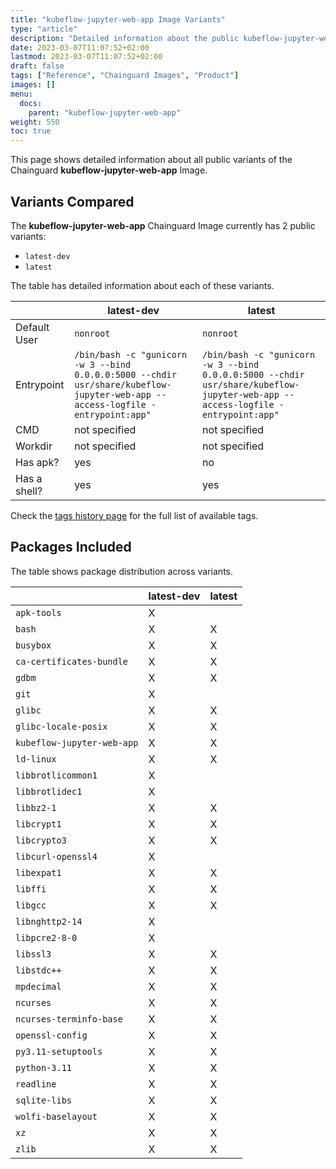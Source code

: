 ```yaml
---
title: "kubeflow-jupyter-web-app Image Variants"
type: "article"
description: "Detailed information about the public kubeflow-jupyter-web-app Chainguard Image variants"
date: 2023-03-07T11:07:52+02:00
lastmod: 2023-03-07T11:07:52+02:00
draft: false
tags: ["Reference", "Chainguard Images", "Product"]
images: []
menu:
  docs:
    parent: "kubeflow-jupyter-web-app"
weight: 550
toc: true
---
```


This page shows detailed information about all public variants of the Chainguard **kubeflow-jupyter-web-app** Image.

## Variants Compared
The **kubeflow-jupyter-web-app** Chainguard Image currently has 2 public variants: 

- `latest-dev`
- `latest`

The table has detailed information about each of these variants.

|              | latest-dev                                                                                                                      | latest                                                                                                                          |
|--------------|---------------------------------------------------------------------------------------------------------------------------------|---------------------------------------------------------------------------------------------------------------------------------|
| Default User | `nonroot`                                                                                                                       | `nonroot`                                                                                                                       |
| Entrypoint   | `/bin/bash -c "gunicorn -w 3 --bind 0.0.0.0:5000 --chdir usr/share/kubeflow-jupyter-web-app --access-logfile - entrypoint:app"` | `/bin/bash -c "gunicorn -w 3 --bind 0.0.0.0:5000 --chdir usr/share/kubeflow-jupyter-web-app --access-logfile - entrypoint:app"` |
| CMD          | not specified                                                                                                                   | not specified                                                                                                                   |
| Workdir      | not specified                                                                                                                   | not specified                                                                                                                   |
| Has apk?     | yes                                                                                                                             | no                                                                                                                              |
| Has a shell? | yes                                                                                                                             | yes                                                                                                                             |

Check the [tags history page](/chainguard/chainguard-images/reference/kubeflow-jupyter-web-app/tags_history/) for the full list of available tags.

## Packages Included
The table shows package distribution across variants.

|                            | latest-dev | latest |
|----------------------------|------------|--------|
| `apk-tools`                | X          |        |
| `bash`                     | X          | X      |
| `busybox`                  | X          | X      |
| `ca-certificates-bundle`   | X          | X      |
| `gdbm`                     | X          | X      |
| `git`                      | X          |        |
| `glibc`                    | X          | X      |
| `glibc-locale-posix`       | X          | X      |
| `kubeflow-jupyter-web-app` | X          | X      |
| `ld-linux`                 | X          | X      |
| `libbrotlicommon1`         | X          |        |
| `libbrotlidec1`            | X          |        |
| `libbz2-1`                 | X          | X      |
| `libcrypt1`                | X          | X      |
| `libcrypto3`               | X          | X      |
| `libcurl-openssl4`         | X          |        |
| `libexpat1`                | X          | X      |
| `libffi`                   | X          | X      |
| `libgcc`                   | X          | X      |
| `libnghttp2-14`            | X          |        |
| `libpcre2-8-0`             | X          |        |
| `libssl3`                  | X          | X      |
| `libstdc++`                | X          | X      |
| `mpdecimal`                | X          | X      |
| `ncurses`                  | X          | X      |
| `ncurses-terminfo-base`    | X          | X      |
| `openssl-config`           | X          | X      |
| `py3.11-setuptools`        | X          | X      |
| `python-3.11`              | X          | X      |
| `readline`                 | X          | X      |
| `sqlite-libs`              | X          | X      |
| `wolfi-baselayout`         | X          | X      |
| `xz`                       | X          | X      |
| `zlib`                     | X          | X      |
